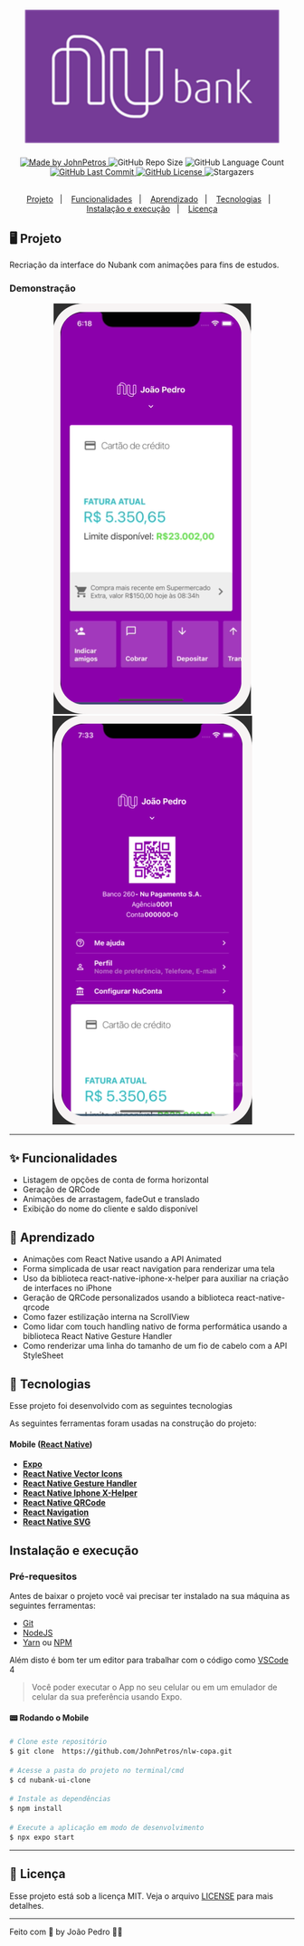 <h1 align="center">
    <img alt="Nubank" src=".github/nubank-logo.png" width="450px" />
</h1>

<div align="center">
   <a href="https://github.com/JohnPetros">
      <img alt="Made by JohnPetros" src="https://img.shields.io/badge/made%20by-JohnPetros-yellow">
   </a>
   <img alt="GitHub Repo Size" src="https://img.shields.io/github/repo-size/JohnPetros/nubank-ui-clone">
   <img alt="GitHub Language Count" src="https://img.shields.io/github/languages/count/JohnPetros/nubank-ui-clone">
   <a href="https://github.com/JohnPetros/nubank-ui-clone/commits/main">
      <img alt="GitHub Last Commit" src="https://img.shields.io/github/last-commit/JohnPetros/nubank-ui-clone">
   </a>
  </a>
   </a>
   <a href="https://github.com/JohnPetros/nubank-ui-clone/blob/main/LICENSE.md">
      <img alt="GitHub License" src="https://img.shields.io/github/license/JohnPetros/nubank-ui-clone">
   </a>
    <img alt="Stargazers" src="https://img.shields.io/github/stars/JohnPetros/nubank-ui-clone?style=social">
</div>

<br>

<p align="center">
  <a href="#-projeto">Projeto</a>&nbsp;&nbsp;&nbsp;|&nbsp;&nbsp;&nbsp;
  <a href="#-funcionalidades">Funcionalidades</a>&nbsp;&nbsp;&nbsp;|&nbsp;&nbsp;&nbsp;
  <a href="#-aprendizado">Aprendizado</a>&nbsp;&nbsp;&nbsp;|&nbsp;&nbsp;&nbsp;
  <a href="#-tecnologias">Tecnologias</a>&nbsp;&nbsp;&nbsp;|&nbsp;&nbsp;&nbsp;
  <a href="#-instalação-e-execução">Instalação e execução</a>&nbsp;&nbsp;&nbsp;|&nbsp;&nbsp;&nbsp;
  <a href="#-licença">Licença</a>
</p>

## 🖥️ Projeto

Recriação da interface do Nubank com animações para fins de estudos.

### Demonstração
<div align="center">
    <img alt="Nubank-foto-1" src=".github/nubank-foto-1.png"  />
    <img alt="Nubank-foto-2" src=".github/nubank-foto-2.png"  />

</div>
<hr>

<!-- ![nubank-foto-1](https://user-images.githubusercontent.com/93893533/202856108-c2015e48-2adf-44ab-bdb2-39e847671b5f.png)
![nubank-foto-2](https://user-images.githubusercontent.com/93893533/202856110-9433d265-902e-4352-b999-b4bad99105db.png) -->
## ✨ Funcionalidades

- Listagem de opções de conta de forma horizontal
- Geração de QRCode
- Animações de arrastagem, fadeOut e translado
- Exibição do nome do cliente e saldo disponível

## 📖 Aprendizado

- Animações com React Native usando a API Animated
- Forma simplicada de usar react navigation para renderizar uma tela
- Uso da biblioteca react-native-iphone-x-helper para auxiliar na criação de interfaces no iPhone
- Geração de QRCode personalizados usando a biblioteca react-native-qrcode
- Como fazer estilização interna na ScrollView
- Como lidar com touch handling nativo de forma performática usando a biblioteca React Native Gesture Handler
- Como renderizar uma linha do tamanho de um fio de cabelo com a API StyleSheet

## 🚀 Tecnologias

Esse projeto foi desenvolvido com as seguintes tecnologias

As seguintes ferramentas foram usadas na construção do projeto:

#### **Mobile** ([React Native](http://www.reactnative.com/))

- **[Expo](https://expo.io/)**
- **[React Native Vector Icons](https://oblador.github.io/react-native-vector-icons/)**
- **[React Native Gesture Handler](https://docs.swmansion.com/react-native-gesture-handler/docs/)**
- **[React Native Iphone X-Helper](https://github.com/ptelad/react-native-iphone-x-helper)**
- **[React Native QRCode](https://www.npmjs.com/package/react-native-qrcode-scanner)**
- **[React Navigation](https://reactnavigation.org/)**
- **[React Native SVG](https://github.com/react-native-community/react-native-svg)**

## Instalação e execução

### Pré-requesitos

Antes de baixar o projeto você vai precisar ter instalado na sua máquina as seguintes ferramentas:

- [Git](https://git-scm.com)
- [NodeJS](https://nodejs.org/en/)
- [Yarn](https://yarnpkg.com/) ou [NPM](https://www.npmjs.com/)

Além disto é bom ter um editor para trabalhar com o código como [VSCode](https://code.visualstudio.com/)<br>4

> Você poder executar o App no seu celular ou em um emulador de celular da sua preferência usando Expo.

#### 📟 Rodando o Mobile

```bash
# Clone este repositório
$ git clone  https://github.com/JohnPetros/nlw-copa.git

# Acesse a pasta do projeto no terminal/cmd
$ cd nubank-ui-clone

# Instale as dependências
$ npm install

# Execute a aplicação em modo de desenvolvimento
$ npx expo start

```
---

## :memo: Licença

Esse projeto está sob a licença MIT. Veja o arquivo [LICENSE](LICENSE) para mais detalhes.

---

Feito com 💜 by João Pedro 👋🏻
